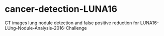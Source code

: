 # cancer-detection-LUNA16
CT images lung nodule detection and false positive reduction for LUNA16-LUng-Nodule-Analysis-2016-Challenge
